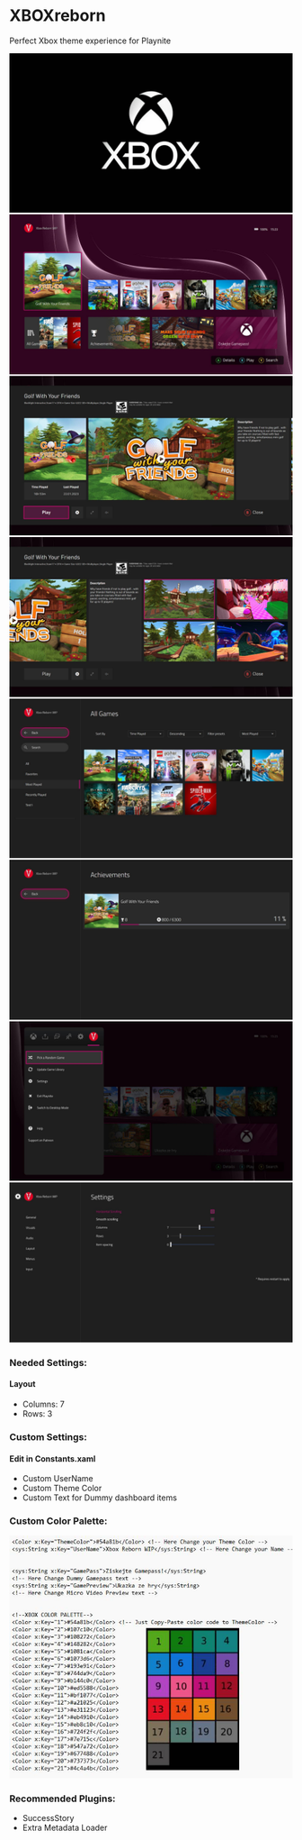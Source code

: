 # XBOXreborn
Perfect Xbox theme experience for Playnite

![Intro](Media/Intro.jpg)
![Main](Media/Main.jpg)
![Details1](Media/Details1.jpg)
![Details2](Media/Details2.jpg)
![AllGames](Media/AllGames.jpg)
![Achievements](Media/Achievements.jpg)
![Guide](Media/Guide.jpg)
![Settings](Media/Settings.jpg)


### Needed Settings:
#### Layout
* Columns: 7
* Rows: 3

### Custom Settings:
#### Edit in Constants.xaml
* Custom UserName
* Custom Theme Color
* Custom Text for Dummy dashboard items

### Custom Color Palette:
![Palette](Media/Palette.jpg)



### Recommended Plugins:
* SuccessStory
* Extra Metadata Loader
